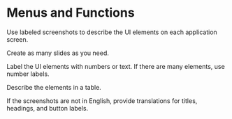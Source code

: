 # Menus and Functions

Use labeled screenshots to describe the UI elements on each application screen.

Create as many slides as you need.

Label the UI elements with numbers or text. If there are many elements, use number labels.

Describe the elements in a table.

If the screenshots are not in English, provide translations for titles, headings, and button labels.
